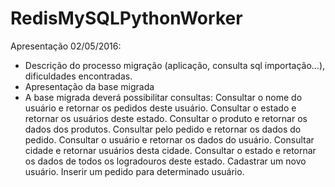 # RedisMySQLPythonWorker

Apresentação 02/05/2016:
  - Descrição do processo migração (aplicação, consulta sql importação...), dificuldades encontradas.
  - Apresentação da base migrada
  - A base migrada deverá possibilitar consultas:
    Consultar o nome do usuário e retornar os pedidos deste usuário.
    Consultar o estado e retornar os usuários deste estado.
    Consultar o produto e retornar os dados dos produtos.
    Consultar pelo pedido e retornar os dados do pedido.
    Consultar o usuário e retornar os dados do usuário.
    Consultar cidade e retornar usuários desta cidade.
    Consultar o estado e retornar os dados de todos os logradouros deste estado.
    Cadastrar um novo usuário.
    Inserir um pedido para determinado usuário.
